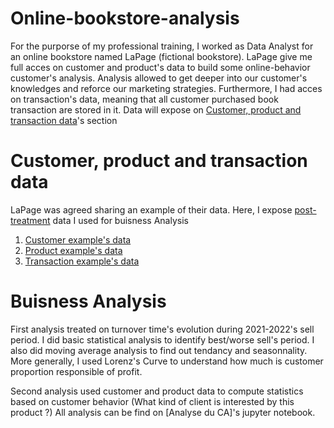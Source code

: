 # Online-bookstore-analysis

For the purporse of my professional training, I worked as Data Analyst for an online bookstore named LaPage (fictional bookstore).
LaPage give me full acces on customer and product's data to build some online-behavior customer's analysis. Analysis allowed to get deeper into our customer's knowledges and reforce our marketing strategies. 
Furthermore, I had acces on transaction's data, meaning that all customer purchased book transaction are stored in it. Data will expose on [Customer, product and transaction data](#)'s section

# Customer, product and transaction data

LaPage was agreed sharing an example of their data. Here, I expose [post-treatment]() data I used for buisness Analysis  

1. [Customer example's data](#)
2. [Product example's data](#)
3. [Transaction example's data](#)

# Buisness Analysis

First analysis treated on turnover time's evolution during 2021-2022's sell period. I did basic statistical analysis to identify best/worse sell's period. 
I also did moving average analysis to find out tendancy and seasonnality. More generally, I used Lorenz's Curve to understand how much is customer proportion responsible of profit.

Second analysis used customer and product data to compute statistics based on customer behavior (What kind of client is interested by this product ?)
All analysis can be find on [Analyse du CA]'s jupyter notebook.
